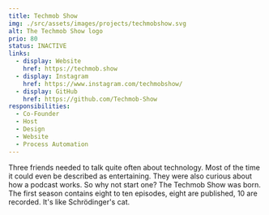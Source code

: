 ```yaml
---
title: Techmob Show
img: ./src/assets/images/projects/techmobshow.svg
alt: The Techmob Show logo
prio: 80
status: INACTIVE
links:
  - display: Website
    href: https://techmob.show
  - display: Instagram
    href: https://www.instagram.com/techmobshow/
  - display: GitHub
    href: https://github.com/Techmob-Show
responsibilities:
  - Co-Founder
  - Host
  - Design
  - Website
  - Process Automation
---
```


Three friends needed to talk quite often about technology. Most of the time it could even be described as entertaining. They were also curious about how a podcast works. So why not start one? The Techmob Show was born. The first season contains eight to ten episodes, eight are published, 10 are recorded. It's like Schrödinger's cat.
